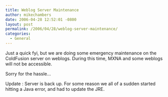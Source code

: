 ```yaml
---
title: Weblog Server Maintenance
author: mikechambers
date: 2006-04-28 12:52:01 -0800
layout: post
permalink: /2006/04/28/weblog-server-maintenance/
categories:
  - General
---
```



Just a quick fyi, but we are doing some emergency maintenance on the ColdFusion server on weblogs. During this time, MXNA and some weblogs will not be accessible.

Sorry for the hassle...

Update : Server is back up. For some reason we all of a sudden started hitting a Java error, and had to update the JRE.